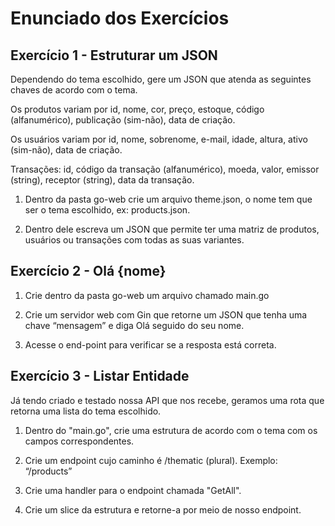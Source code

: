 # Enunciado dos Exercícios

## Exercício 1 - Estruturar um JSON

Dependendo do tema escolhido, gere um JSON que atenda as seguintes chaves de acordo
com o tema.

Os produtos variam por id, nome, cor, preço, estoque, código (alfanumérico), publicação
(sim-não), data de criação.

Os usuários variam por id, nome, sobrenome, e-mail, idade, altura, ativo (sim-não), data de
criação.

Transações: id, código da transação (alfanumérico), moeda, valor, emissor (string), receptor
(string), data da transação.

1. Dentro da pasta go-web crie um arquivo theme.json, o nome tem que ser o tema
escolhido, ex: products.json.

2. Dentro dele escreva um JSON que permite ter uma matriz de produtos, usuários ou
transações com todas as suas variantes.

## Exercício 2 - Olá {nome}

1. Crie dentro da pasta go-web um arquivo chamado main.go

2. Crie um servidor web com Gin que retorne um JSON que tenha uma chave
“mensagem” e diga Olá seguido do seu nome.

3. Acesse o end-point para verificar se a resposta está correta.

## Exercício 3 - Listar Entidade

Já tendo criado e testado nossa API que nos recebe, geramos uma rota que retorna uma lista
do tema escolhido.

1. Dentro do "main.go", crie uma estrutura de acordo com o tema com os campos
correspondentes.

2. Crie um endpoint cujo caminho é /thematic (plural). Exemplo: “/products”

3. Crie uma handler para o endpoint chamada "GetAll".

4. Crie um slice da estrutura e retorne-a por meio de nosso endpoint.
